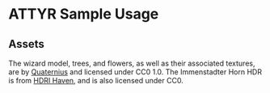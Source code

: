 # ATTYR Sample Usage

## Assets

The wizard model, trees, and flowers, as well as their associated textures, are by [Quaternius](https://www.patreon.com/quaternius) and licensed under CC0 1.0. The Immenstadter Horn HDR is from [HDRI Haven](https://hdrihaven.com), and is also licensed under CC0.
